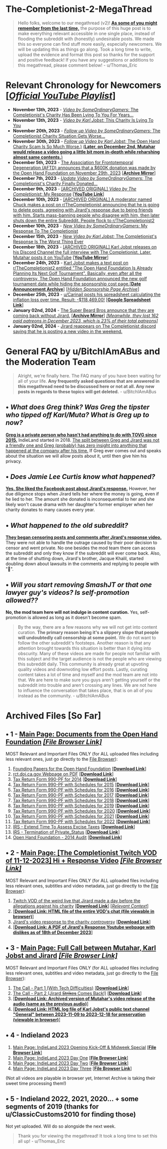 # The-Completionist-2-MegaThread

> Hello folks, welcome to our megathread (v2)! [**As some of you might remember from the last time,**](https://old.reddit.com/r/TheCompletionist2/comments/18lsitu/megathread_archived_evidence_and_chronology_of/) the purpose of this huge post is to make everything relevant accessible in one single place, instead of flooding the subreddit with (honestly) undesirable posts. We made this so everyone can find stuff more easily, especially newcomers. We will be updating this as things go along. Took a long time to write, upload the evidence and format this post so thanks for the support and positive feedback! If you have any suggestions or additions to this megathread, please comment below! - u/Thomas_Eric 

# Relevant Chronology for Newcomers [[*Official YouTube Playlist*]](https://www.youtube.com/playlist?list=PLHWLdn1VZZ2BO0Bi3VCs0bdOOXXjNtne9)

* **November 13th, 2023** - [*Video by SomeOrdinaryGamers:* The Completionist's Charity Has Been Lying To You For Years...](https://www.youtube.com/watch?v=QItBdql_8FI)
* **November 13th, 2023** - [*Video by Karl Jobst:* This Charity Is Lying To You](https://www.youtube.com/watch?v=Rb0dMF1zHyA)
* **November 20th, 2023** - [*Follow up Video by SomeOrdinaryGamers:* The Completionist Charity Situation Gets Worse...](https://www.youtube.com/watch?v=Bp95Kk8PeNE)
* **November 30th, 2023** - [*Follow up Video by Karl Jobst:* The Open Hand Charity Scam Is So Much Worse.)](https://www.youtube.com/watch?v=JZ6tYkStri4) [(**Later, on December 2nd, Mutahar would release a video going a little bit more in-depth while reharshing almost same contents.**)](https://www.youtube.com/watch?v=RUKxnUXW06w)
* **December 5th, 2023** - [The Association for Frontotemporal Degeneration (AFTD) announces that a $600K donation was made by the Open Hand Foundation on November 29th, 2023](https://www.theaftd.org/posts/front-page/open-hand-foundation-provides-aftd-600k-for-ftd-research/) [[**Archive Mirror**]](https://web.archive.org/web/20231208012100/https://www.theaftd.org/posts/front-page/open-hand-foundation-provides-aftd-600k-for-ftd-research/)
* **December 7th, 2023** - [*Update Video by SomeOrdinaryGamers:* The Completionist's Charity Finally Donated...](https://www.youtube.com/watch?v=V3C6qYSZaro)
* **December 9th, 2023** - [[ARCHIVED ORIGINAL] *Video by The Completionist:* My Response](https://archive.org/details/11-12-23-the-completionist-hi/My+Response.mp4) [[**YouTube Link**]](https://www.youtube.com/watch?v=giaoY2DlVr8)
* **December 10th, 2023** - [[ARCHIVED ORIGINAL] A moderator named Chuck makes a post on r/TheCompletionist announcing that he is going to delete posts, agreeing with Jirard's response due to being friends with him. Starts mass-banning people who disagree with him, then later shuts down the entire Subreddit. People flock to r/TheCompletionist2 ](https://web.archive.org/web/20231210173838/https://www.reddit.com/r/TheCompletionist/comments/18f5sl7/my_final_say_and_moderation_decisions/?rdt=36137)
* **December 10th, 2023** - [*New Video by SomeOrdinaryGamers:* My Response To The Completionist](https://www.youtube.com/watch?v=qMzjxizna_g)
* **December 15th, 2023** - [*New Video by Karl Jobst:* The Completionist's Response Is The Worst Thing Ever](https://www.youtube.com/watch?v=lFYCYwvRbEU)
* **December 18th, 2023** - [[ARCHIVED ORIGINAL] Karl Jobst releases on his Discord Channel the full interview with The Completionist. Later, Mutahar posts it on YouTube](https://archive.org/details/call_muta_jirard_karl) [[**YouTube Mirror**]](https://www.youtube.com/watch?v=uVr883oXApc)
* **December 24th, 2023** - [Karl Jobst makes a text post on r/TheCompletionist2 entitled "The Open Hand Foundation Is Already Planning Its Next Golf Tournament". Basically, even after all the controversy, The Open Hand Foundation announced the new golf tournament date while hiding the sponsorship cost page.](https://www.reddit.com/r/TheCompletionist2/comments/18q7t8w/the_open_hand_foundation_is_already_planning_its/)[[**Date Announcement Archive**]](https://web.archive.org/web/20231225034758/https://www.golfgenius.com/pages/10022573727218160556) [[*Hidden Sponsorship Page Archive*]](https://web.archive.org/web/20231225034821/https://www.golfgenius.com/pages/10022573738089796531)
* **December 25th, 2023** - [u/Carinail posts his spreadsheet calculating the inflation loss over time. Result: -$118,469.00!](https://www.reddit.com/r/TheCompletionist2/comments/18qf742/the_open_hand_foundation_inflation_calculation/) [[**Google Spreadsheet Link**]](https://docs.google.com/spreadsheets/d/1lJfu6BGYEnL9ITRud134xrFujFbKvFWA1f8ytCYuYdY/edit#gid=0)
* **January 02nd, 2024** - [The Super Beard Bros announce that they are coming back without Jirard.](https://www.patreon.com/posts/95752144) [[**Archive Mirror**]](https://web.archive.org/web/20240103092053/https://www.patreon.com/posts/95752144) [*[Meanwhile, they lost 162 paid patreons in December 2023, which is 23% of their total patreons]*](https://www.reddit.com/r/TheCompletionist2/comments/18wjz2v/patreon_monthly_update_the_completionist_lost_98/)
* **January 02nd, 2024** - [Jirard reappears on The Completionist discord saying that he is posting a new video in the weekend.](https://www.reddit.com/r/TheCompletionist2/comments/18xc6e7/jirard_is_apparently_planning_a_video_this_weekend/)

# General FAQ by u/BitchIAmABus and the Moderation Team

> Alright, we're finally here. The FAQ many of you have been waiting for all of your life. **Any frequently asked questions that are answered in this megathread need to be discussed here or not at all. Any new posts in regards to these topics will get deleted.** - u/BitchIAmABus

## • *What does Greg think? Was Greg the tipster who tipped off Karl/Muta? What is Greg up to now?*

[**Greg is a private person who hasn't had anything to do with TOVG since 2015.**](https://superbeardbrothers.fandom.com/wiki/Greg) IndieLand started in 2018. [The split between Greg and Jirard was not a friendly one and Greg (probably) has zero insight into anything that happened at the company after his time.](https://web.archive.org/web/20180212180342/http://www.gramunion.com/alpinesofa.tumblr.com/163736630434) If Greg ever comes out and speaks about the situation we will allow posts about it, until then give him his privacy.

## • *Does Jamie Lee Curtis know what happened?*

[**Yes. She liked the Facebook post about Jirard's response.**](https://www.reddit.com/r/TheCompletionist2/comments/18ncvsp/jamie_lee_curtis_liked_the_completionists_fb/) However, her due diligence stops when Jirard tells her where the money is going, even if he lied to her. The amount she donated is inconsequential to her and she likely won't cause drama with her daughter's former employer when her charity donates to many causes every year.

## • *What happened to the old subreddit?*

[**They began censoring posts and comments after Jirard's response video.**](https://web.archive.org/web/20231210173838/https://www.reddit.com/r/TheCompletionist/comments/18f5sl7/my_final_say_and_moderation_decisions/?rdt=36137) They were not able to handle the outrage caused by their poor decision to censor and went private. No one besides the mod team there can access the subreddit and only they know if the subreddit will ever come back. Also, at the time of shutting down, Jirard's brother, Jacque Khalil, started doubling down about lawsuits in the comments and replying to people with "🐑". 

## • *Will you start removing SmashJT or that one lawyer guy's videos? Is self-promotion allowed??*

**No, the mod team here will not indulge in content curation.** Yes, self-promotion is allowed as long as it doesn't become spam.


> By the way, there are a few reasons why we will not get into content curation. **The primary reason being it's a slippery slope that people will undoubtedly call censorship at some point.** We do not want to follow the other subreddit's footsteps. Another reason is that any attention brought towards this situation is better than it dying into obscurity. Many of these videos are made for people not familiar with this subject and the target audience is not the people who are viewing this subreddit daily. This community is already great at upvoting quality videos and downvoting low effort posts. Lastly, curating content takes a lot of time and myself and the mod team are not into that. We are here to make sure you guys aren't getting yourself or the subreddit into trouble and aren't crossing any lines. We are not here to influence the conversation that takes place, that is on all of you instead as the community. - u/BitchIAmABus

# Archived Files [So Far]

## • 1 - [Main Page: Documents from the Open Hand Foundation](https://archive.org/details/openhand-documents) [*[File Browser Link]*](https://archive.org/download/openhand-documents)

MOST Relevant and Important Files ONLY (for ALL uploaded files including less relevant ones, just go directly to the [File Browser](https://archive.org/download/openhand-documents)):

1. [Founding Papers for the Open Hand Foundation](https://archive.org/details/openhand-documents/Founding%20Documents/) [[**Download Link**]](https://archive.org/download/openhand-documents/Founding%20Documents.pdf)
2. [rct.doj.ca.gov Webpage on PDF](https://archive.org/details/openhand-documents/rct.doj.ca.gov%20webpage/) [[**Download Link**]](https://archive.org/download/openhand-documents/rct.doj.ca.gov%20webpage.pdf)
3. [Tax Return Form 990-PF for 2014](https://archive.org/details/openhand-documents/Form%20990-PF%20files%20and%20Schedules%20from%20ProPublica/%5B2014%20990-PF%5D%2030-0827510_990PF_201412/) [[**Download Link**]](https://archive.org/download/openhand-documents/Form%20990-PF%20files%20and%20Schedules%20from%20ProPublica/%5B2014%20990-PF%5D%2030-0827510_990PF_201412.pdf)
4. [Tax Return Form 990-PF with Schedules for 2015](https://archive.org/details/openhand-documents/Form%20990-PF%20files%20and%20Schedules%20from%20ProPublica/2015%20full/) [[**Download Link**]](https://archive.org/download/openhand-documents/Form%20990-PF%20files%20and%20Schedules%20from%20ProPublica/2015%20full.pdf)
5. [Tax Return Form 990-PF with Schedules for 2016](https://archive.org/details/openhand-documents/Form%20990-PF%20files%20and%20Schedules%20from%20ProPublica/2016%20full/) [[**Download Link**]](https://archive.org/download/openhand-documents/Form%20990-PF%20files%20and%20Schedules%20from%20ProPublica/2016%20full.pdf)
6. [Tax Return Form 990-PF with Schedules for 2017](https://archive.org/details/openhand-documents/Form%20990-PF%20files%20and%20Schedules%20from%20ProPublica/2017%20full/) [[**Download Link**]](https://archive.org/download/openhand-documents/Form%20990-PF%20files%20and%20Schedules%20from%20ProPublica/2017%20full.pdf)
7. [Tax Return Form 990-PF with Schedules for 2018](https://archive.org/details/openhand-documents/Form%20990-PF%20files%20and%20Schedules%20from%20ProPublica/2018%20full/) [[**Download Link**]](https://archive.org/download/openhand-documents/Form%20990-PF%20files%20and%20Schedules%20from%20ProPublica/2018%20full.pdf)
8. [Tax Return Form 990-PF with Schedules for 2019](https://archive.org/details/openhand-documents/Form%20990-PF%20files%20and%20Schedules%20from%20ProPublica/2019%20full/) [[**Download Link**]](https://archive.org/download/openhand-documents/Form%20990-PF%20files%20and%20Schedules%20from%20ProPublica/2019%20full.pdf)
9. [Tax Return Form 990-PF with Schedules for 2020](https://archive.org/details/openhand-documents/Form%20990-PF%20files%20and%20Schedules%20from%20ProPublica/2020%20full/) [[**Download Link**]](https://archive.org/download/openhand-documents/Form%20990-PF%20files%20and%20Schedules%20from%20ProPublica/2020%20full.pdf)
10. [Tax Return Form 990-PF with Schedules for 2021](https://archive.org/details/openhand-documents/Form%20990-PF%20files%20and%20Schedules%20from%20ProPublica/2021%20full/) [[**Download Link**]](https://archive.org/download/openhand-documents/Form%20990-PF%20files%20and%20Schedules%20from%20ProPublica/2021%20full.pdf)
11. [Tax Return Form 990-PF with Schedules for 2022](https://archive.org/details/openhand-documents/Form%20990-PF%20files%20and%20Schedules%20from%20ProPublica/2022%20full/) [[**Download Link**]](https://archive.org/download/openhand-documents/Form%20990-PF%20files%20and%20Schedules%20from%20ProPublica/2022%20full.pdf)
12. [IRS - Extend Time To Assess Excise Taxes](https://archive.org/details/openhand-documents/Files%20in%20the%20Response%20Video/IRS-Extend_Time_To_Assess_Excise_Taxes/) [[**Download Link**]](https://archive.org/download/openhand-documents/Files%20in%20the%20Response%20Video/IRS-Extend_Time_To_Assess_Excise_Taxes.pdf)
13. [IRS - Termination of Private_Status](https://archive.org/details/openhand-documents/Files%20in%20the%20Response%20Video/IRS_Termination_of_%20Private_Status/) [[**Download Link**]](https://archive.org/download/openhand-documents/Files%20in%20the%20Response%20Video/IRS_Termination_of_%20Private_Status.pdf)
14. [Open Hand Foundation - 2014 Audit](https://archive.org/details/openhand-documents/Files%20in%20the%20Response%20Video/OHF_2014_Audit_2016/) [[**Download Link**]](https://archive.org/download/openhand-documents/Files%20in%20the%20Response%20Video/OHF_2014_Audit_2016.pdf)

## • 2 - [Main Page: [The Completionist Twitch VOD of 11-12-2023] Hi + Response Video](https://archive.org/details/11-12-23-the-completionist-hi) [*[File Browser Link]*](https://archive.org/download/11-12-23-the-completionist-hi)

MOST Relevant and Important Files ONLY (for ALL uploaded files including less relevant ones, subtitles and video metadata, just go directly to the [File Browser](https://archive.org/download/11-12-23-the-completionist-hi)):

1. [Twitch VOD of the weird live that Jirard made a day before the allegations against his charity](https://archive.org/details/11-12-23-the-completionist-hi/%5B11-12-23%5D+TheCompletionist+-+Hi.mp4) [[**Download Link**]](https://archive.org/download/11-12-23-the-completionist-hi/My%20Response.mp4) [[*Relevant Context*]](https://www.reddit.com/r/TheCompletionist2/comments/18ge66d/a_day_before_being_exposed_jirard_did_an/)
2. [[**Download Link: HTML file of the entire VOD's chat (file viewable in browser)**]](https://archive.org/download/11-12-23-the-completionist-hi/%5B11-12-23%5D%20TheCompletionist%20-%20Hi%20-%20Chat.html)
3. [Jirard's video response to the charity controversy](https://archive.org/details/11-12-23-the-completionist-hi/My+Response.mp4) [[**Download Link**]](https://archive.org/download/11-12-23-the-completionist-hi/%5B11-12-23%5D%20TheCompletionist%20-%20Hi.mp4)
4. [[**Download Link: A PDF of Jirard's Response Youtube webpage with dislikes as of 18th of December 2023**]](https://archive.org/download/11-12-23-the-completionist-hi/youtube%20webpage%20with%20description.pdf)

## • 3 - [Main Page: Full Call between Mutahar, Karl Jobst and Jirard](https://archive.org/details/call_muta_jirard_karl) [*[File Browser Link]*](https://archive.org/download/call_muta_jirard_karl)

MOST Relevant and Important Files ONLY (for ALL uploaded files including less relevant ones, subtitles and video metadata, just go directly to the [File Browser](https://archive.org/download/call_muta_jirard_karl)):

1. [The Call - Part 1 (With Tech Difficulties)](https://archive.org/details/call_muta_jirard_karl/call_part_1_with_tech_difficulties.wav) [[**Download Link**]](https://archive.org/download/call_muta_jirard_karl/call_part_1_with_tech_difficulties.wav)
2. [The Call - Part 2 (Jirard ~~Strikes~~ Comes Back!)](https://archive.org/details/call_muta_jirard_karl/call_part_2_jirard_comes_back.wav) [[**Download Link**]](https://archive.org/download/call_muta_jirard_karl/call_part_2_jirard_comes_back.wav)
3. [[**Download Link: Archived version of Mutahar's video release of the audio (same as the previous audio)**]](https://archive.org/download/call_muta_jirard_karl/Muta%27s%20recording/The%20Jirard%20Discord%20Call%20Interview.mkv)
4. [[**Download Link: HTML log file of Karl Jobst's public text channel "General" between 2023-11-09 to 2023-12-18 for preservation (viewable in browser)**]](https://archive.org/download/call_muta_jirard_karl/Discord%20Logs%20-%20Karl%20Jobst%20server/Karl%20Jobst%20-%20Text%20Channels%20-%20general%20%5B517694784199065600%5D%20%28after%202023-11-09%29.html)

## • 4 - Indieland 2023

1. [Main Page: IndieLand 2023 Opening Kick-Off & Midweek Special](https://archive.org/details/IndieLand-2023-Opening-Kick-Off-Midweek-Special) [[**File Browser Link**]](https://archive.org/download/IndieLand-2023-Opening-Kick-Off-Midweek-Special)
2. [Main Page: IndieLand 2023 Day One](https://archive.org/details/indieland2023-day1) [[**File Browser Link**]](https://archive.org/download/indieland2023-day1)
3. [Main Page: IndieLand 2023 Day Two](https://archive.org/details/indieland2023-day2) [[**File Browser Link**]](https://archive.org/download/indieland2023-day2)
4. [Main Page: IndieLand 2023 Day Three](https://archive.org/details/indieland2023-day3) [[**File Browser Link**]](https://archive.org/download/indieland2023-day3)

(Not all videos are playable in browser yet, Internet Archive is taking their sweet time processing them!)

## • 5 - Indieland 2022, 2021, 2020... + some segments of 2019 (thanks for u/ClassicCustoms2010 for finding those)

Not yet uploaded. Will do so alongside the next week.

> Thank you for viewing the megathread! It took a long time to set this all up! - u/Thomas_Eric

